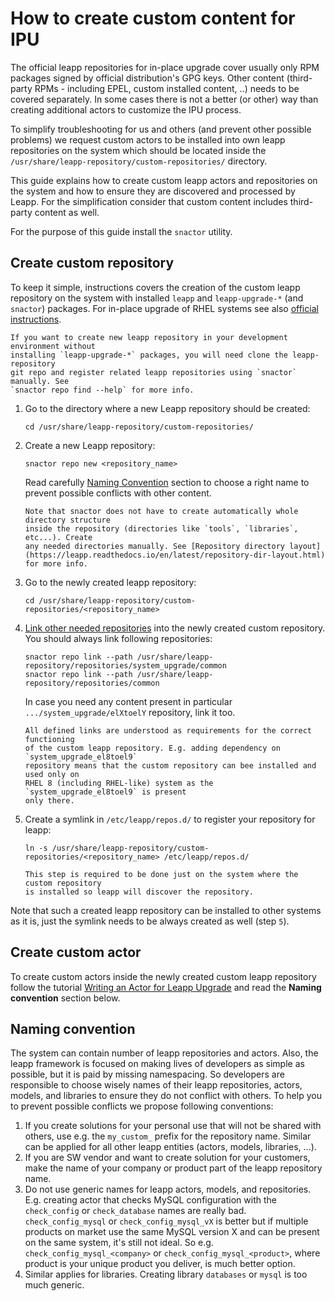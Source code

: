 # How to create custom content for IPU

The official leapp repositories for in-place upgrade cover usually only RPM packages
signed by official distribution's GPG keys. Other content (third-party RPMs -
including EPEL, custom installed content, ..) needs to be covered separately.
In some cases there is not a better (or other) way than creating additional actors
to customize the IPU process.

To simplify troubleshooting for us and others (and prevent other possible problems)
we request custom actors to be installed into own leapp repositories
on the system which should be located inside the `/usr/share/leapp-repository/custom-repositories/`
directory.

This guide explains how to create custom leapp actors and repositories on the system and
how to ensure they are discovered and processed by Leapp. For the simplification
consider that custom content includes third-party content as well.

For the purpose of this guide install the `snactor` utility.

## Create custom repository

To keep it simple, instructions covers the creation of the custom leapp repository
on the system with installed `leapp` and `leapp-upgrade-*` (and `snactor`) packages.
For in-place upgrade of RHEL systems see also [official instructions](https://access.redhat.com/articles/4977891#create-custom-actor).

```{note}
If you want to create new leapp repository in your development environment without
installing `leapp-upgrade-*` packages, you will need clone the leapp-repository
git repo and register related leapp repositories using `snactor` manually. See
`snactor repo find --help` for more info.
```


1. Go to the directory where a new Leapp repository should be created:
   ```shell
   cd /usr/share/leapp-repository/custom-repositories/
   ```

2. Create a new Leapp repository:
   ```shell
   snactor repo new <repository_name>
   ```

   Read carefully [Naming Convention](#naming-convention) section to choose a right
   name to prevent possible conflicts with other content.

   ```{note}
   Note that snactor does not have to create automatically whole directory structure
   inside the repository (directories like `tools`, `libraries`, etc...). Create
   any needed directories manually. See [Repository directory layout](https://leapp.readthedocs.io/en/latest/repository-dir-layout.html) for more info.
   ```

3. Go to the newly created leapp repository:
   ```shell
   cd /usr/share/leapp-repository/custom-repositories/<repository_name>
   ```

4. [Link other needed repositories](https://leapp.readthedocs.io/en/latest/repo-linking.html)
   into the newly created custom repository. You should always link following repositories:
   ```shell
   snactor repo link --path /usr/share/leapp-repository/repositories/system_upgrade/common
   snactor repo link --path /usr/share/leapp-repository/repositories/common
   ```
   In case you need any content present in particular `.../system_upgrade/elXtoelY`
   repository, link it too.

   ```{note}
   All defined links are understood as requirements for the correct functioning
   of the custom leapp repository. E.g. adding dependency on `system_upgrade_el8toel9`
   repository means that the custom repository can bee installed and used only on
   RHEL 8 (including RHEL-like) system as the `system_upgrade_el8toel9` is present
   only there.
   ```

5. Create a symlink in `/etc/leapp/repos.d/` to register your repository for leapp:
   ```shell
   ln -s /usr/share/leapp-repository/custom-repositories/<repository_name> /etc/leapp/repos.d/
   ```

   ```{note}
   This step is required to be done just on the system where the custom repository
   is installed so leapp will discover the repository.
   ```

Note that such a created leapp repository can be installed to other systems as it is,
just the symlink needs to be always created as well (step `5`).

## Create custom actor

To create custom actors inside the newly created custom leapp repository follow
the tutorial [Writing an Actor for Leapp Upgrade](howto-first-actor-upgrade)
and read the **Naming convention** section below.


## Naming convention

The system can contain number of leapp repositories and actors. Also, the leapp framework
is focused on making lives of developers as simple as possible, but it is
paid by missing namespacing. So developers are responsible to choose wisely
names of their leapp repositories, actors, models, and libraries to ensure
they do not conflict with others. To help you to prevent possible conflicts
we propose following conventions:

1. If you create solutions for your personal use that will not be shared with
others, use e.g. the `my_custom_` prefix for the repository name. Similar can be applied
for all other leapp entities (actors, models, libraries, ...).
2. If you are SW vendor and want to create solution for your customers,
make the name of your company or product part of the leapp repository name.
3. Do not use generic names for leapp actors, models, and repositories. E.g.
creating actor that checks MySQL configuration with the `check_config` or `check_database` names
are really bad. `check_config_mysql` or `check_config_mysql_vX` is better but if multiple
products on market use the same MySQL version X and can be present on the same system,
it's still not ideal. So e.g. `check_config_mysql_<company>`
or `check_config_mysql_<product>`, where product is your unique product you deliver,
is much better option.
4. Similar applies for libraries. Creating library `databases` or `mysql` is too much
generic.

